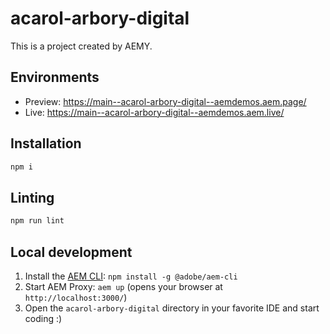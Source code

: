 # acarol-arbory-digital

This is a project created by AEMY.

## Environments

- Preview: https://main--acarol-arbory-digital--aemdemos.aem.page/
- Live: https://main--acarol-arbory-digital--aemdemos.aem.live/

## Installation

```sh
npm i
```

## Linting

```sh
npm run lint
```

## Local development

1. Install the [AEM CLI](https://github.com/adobe/helix-cli): `npm install -g @adobe/aem-cli`
1. Start AEM Proxy: `aem up` (opens your browser at `http://localhost:3000/`)
1. Open the `acarol-arbory-digital` directory in your favorite IDE and start coding :)
